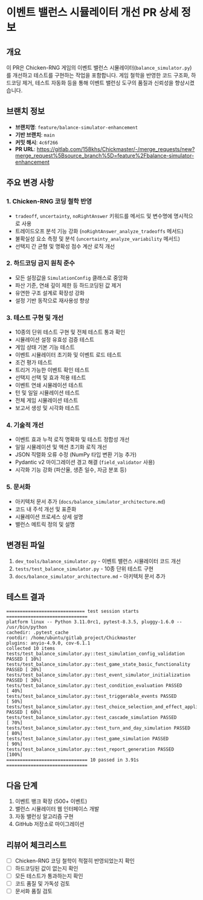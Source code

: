 # 이벤트 밸런스 시뮬레이터 개선 PR 상세 정보

## 개요

이 PR은 Chicken-RNG 게임의 이벤트 밸런스 시뮬레이터(`balance_simulator.py`)를 개선하고 테스트를 구현하는 작업을 포함합니다. 게임 철학을 반영한 코드 구조화, 하드코딩 제거, 테스트 자동화 등을 통해 이벤트 밸런싱 도구의 품질과 신뢰성을 향상시켰습니다.

## 브랜치 정보

- **브랜치명**: `feature/balance-simulator-enhancement`
- **기반 브랜치**: `main`
- **커밋 해시**: `4c6f266`
- **PR URL**: https://gitlab.com/158khs/Chickmaster/-/merge_requests/new?merge_request%5Bsource_branch%5D=feature%2Fbalance-simulator-enhancement

## 주요 변경 사항

### 1. Chicken-RNG 코딩 철학 반영

- `tradeoff`, `uncertainty`, `noRightAnswer` 키워드를 메서드 및 변수명에 명시적으로 사용
- 트레이드오프 분석 기능 강화 (`noRightAnswer_analyze_tradeoffs` 메서드)
- 불확실성 요소 측정 및 분석 (`uncertainty_analyze_variability` 메서드)
- 선택지 간 균형 및 명확성 점수 계산 로직 개선

### 2. 하드코딩 금지 원칙 준수

- 모든 설정값을 `SimulationConfig` 클래스로 중앙화
- 파산 기준, 연쇄 깊이 제한 등 하드코딩된 값 제거
- 유연한 구조 설계로 확장성 강화
- 설정 기반 동작으로 재사용성 향상

### 3. 테스트 구현 및 개선

- 10종의 단위 테스트 구현 및 전체 테스트 통과 확인
- 시뮬레이션 설정 유효성 검증 테스트
- 게임 상태 기본 기능 테스트
- 이벤트 시뮬레이터 초기화 및 이벤트 로드 테스트
- 조건 평가 테스트
- 트리거 가능한 이벤트 확인 테스트
- 선택지 선택 및 효과 적용 테스트
- 이벤트 연쇄 시뮬레이션 테스트
- 턴 및 일일 시뮬레이션 테스트
- 전체 게임 시뮬레이션 테스트
- 보고서 생성 및 시각화 테스트

### 4. 기술적 개선

- 이벤트 효과 누적 로직 명확화 및 테스트 정합성 개선
- 일일 시뮬레이션 및 액션 초기화 로직 개선
- JSON 직렬화 오류 수정 (NumPy 타입 변환 기능 추가)
- Pydantic v2 마이그레이션 경고 해결 (`field_validator` 사용)
- 시각화 기능 강화 (파산율, 생존 일수, 자금 분포 등)

### 5. 문서화

- 아키텍처 문서 추가 (`docs/balance_simulator_architecture.md`)
- 코드 내 주석 개선 및 표준화
- 시뮬레이션 프로세스 상세 설명
- 밸런스 메트릭 정의 및 설명

## 변경된 파일

1. `dev_tools/balance_simulator.py` - 이벤트 밸런스 시뮬레이터 코드 개선
2. `tests/test_balance_simulator.py` - 10종 단위 테스트 구현
3. `docs/balance_simulator_architecture.md` - 아키텍처 문서 추가

## 테스트 결과

```
============================= test session starts ==============================
platform linux -- Python 3.11.0rc1, pytest-8.3.5, pluggy-1.6.0 -- /usr/bin/python
cachedir: .pytest_cache
rootdir: /home/ubuntu/gitlab_project/Chickmaster
plugins: anyio-4.9.0, cov-6.1.1
collected 10 items                                                             
tests/test_balance_simulator.py::test_simulation_config_validation PASSED [ 10%]
tests/test_balance_simulator.py::test_game_state_basic_functionality PASSED [ 20%]
tests/test_balance_simulator.py::test_event_simulator_initialization PASSED [ 30%]
tests/test_balance_simulator.py::test_condition_evaluation PASSED        [ 40%]
tests/test_balance_simulator.py::test_triggerable_events PASSED          [ 50%]
tests/test_balance_simulator.py::test_choice_selection_and_effect_application PASSED [ 60%]
tests/test_balance_simulator.py::test_cascade_simulation PASSED          [ 70%]
tests/test_balance_simulator.py::test_turn_and_day_simulation PASSED     [ 80%]
tests/test_balance_simulator.py::test_game_simulation PASSED             [ 90%]
tests/test_balance_simulator.py::test_report_generation PASSED           [100%]
============================== 10 passed in 3.91s ==============================
```

## 다음 단계

1. 이벤트 뱅크 확장 (500+ 이벤트)
2. 밸런스 시뮬레이터 웹 인터페이스 개발
3. 자동 밸런싱 알고리즘 구현
4. GitHub 저장소로 마이그레이션

## 리뷰어 체크리스트

- [ ] Chicken-RNG 코딩 철학이 적절히 반영되었는지 확인
- [ ] 하드코딩된 값이 없는지 확인
- [ ] 모든 테스트가 통과하는지 확인
- [ ] 코드 품질 및 가독성 검토
- [ ] 문서화 품질 검토
